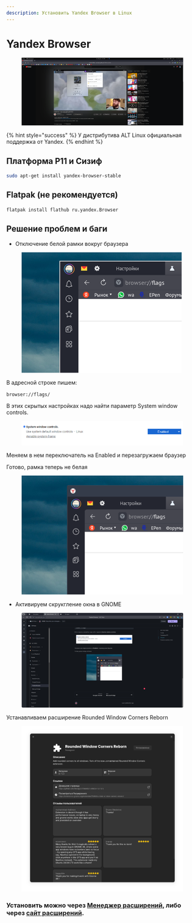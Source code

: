 ```yaml
---
description: Установить Yandex Browser в Linux
---
```


# Yandex Browser

<figure><img src="../../../.gitbook/assets/Снимок экрана от 2023-04-30 18-32-49.png" alt=""><figcaption></figcaption></figure>

{% hint style="success" %}
У дистрибутива ALT Linux официальная поддержка от Yandex.
{% endhint %}

## Платформа P11 и Сизиф&#x20;

```bash
sudo apt-get install yandex-browser-stable
```

## Flatpak (не рекомендуется)

```bash
flatpak install flathub ru.yandex.Browser
```









## Решение проблем и баги



* Отключение белой рамки вокруг браузера

<figure><img src="../../../.gitbook/assets/soft-yandex-browser-white-border-02.png" alt=""><figcaption></figcaption></figure>

В адресной строке пишем:

```
browser://flags/
```

В этих скрытых настройках надо найти параметр System window controls.

<figure><img src="../../../.gitbook/assets/soft-yandex-browser-white-border-03.png" alt=""><figcaption></figcaption></figure>

Меняем в нем переключатель на Enabled и перезагружаем браузер

Готово, рамка теперь не белая

<figure><img src="../../../.gitbook/assets/soft-yandex-browser-white-border-04.png" alt=""><figcaption></figcaption></figure>

* Активируем скрукгление окна в GNOME

<figure><img src="../../../.gitbook/assets/Снимок экрана от 2024-08-09 07-01-38.png" alt=""><figcaption></figcaption></figure>

Устанавливаем расширение Rounded Window Corners Reborn

<figure><img src="../../../.gitbook/assets/Снимок экрана от 2024-08-09 07-02-30.png" alt=""><figcaption></figcaption></figure>

### Установить можно через [Менеджер расширений](../../extensions/manager.md), либо через [сайт расширений](https://extensions.gnome.org/extension/7048/rounded-window-corners-reborn/).
